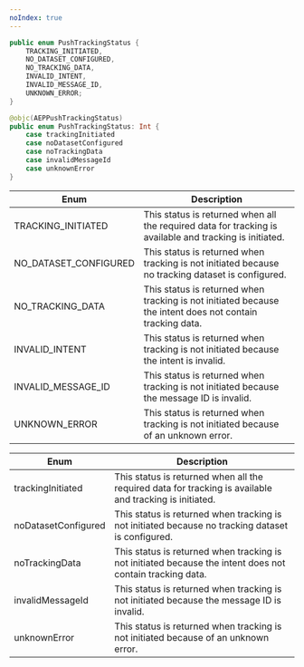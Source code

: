 ```yaml
---
noIndex: true
---
```


<Variant platform="android" function="enum" repeat="1"/>

```java
public enum PushTrackingStatus {
    TRACKING_INITIATED,
    NO_DATASET_CONFIGURED,
    NO_TRACKING_DATA,
    INVALID_INTENT,
    INVALID_MESSAGE_ID,
    UNKNOWN_ERROR;
}
```

<Variant platform="ios" function="enum" repeat="1"/>

```swift
@objc(AEPPushTrackingStatus)
public enum PushTrackingStatus: Int {
    case trackingInitiated
    case noDatasetConfigured
    case noTrackingData
    case invalidMessageId
    case unknownError
}
```

<Variant platform="android" function="string-values" repeat="1"/>

| Enum                    | Description                       |
| ----------------------- | --------------------------------- |
| TRACKING_INITIATED          | This status is returned when all the required data for tracking is available and tracking is initiated.  |
| NO_DATASET_CONFIGURED         | This status is returned when tracking is not initiated because no tracking dataset is configured. |
| NO_TRACKING_DATA          | This status is returned when tracking is not initiated because the intent does not contain tracking data.|
| INVALID_INTENT          | This status is returned when tracking is not initiated because the intent is invalid.  |
| INVALID_MESSAGE_ID | This status is returned when tracking is not initiated because the message ID is invalid.  |
| UNKNOWN_ERROR      | This status is returned when tracking is not initiated because of an unknown error.      |

<Variant platform="ios" function="string-values" repeat="1"/>

| Enum                    | Description                       |
| ----------------------- | --------------------------------- |
| trackingInitiated          | This status is returned when all the required data for tracking is available and tracking is initiated.  |
| noDatasetConfigured         | This status is returned when tracking is not initiated because no tracking dataset is configured. |
| noTrackingData          | This status is returned when tracking is not initiated because the intent does not contain tracking data.|
| invalidMessageId | This status is returned when tracking is not initiated because the message ID is invalid.  |
| unknownError      | This status is returned when tracking is not initiated because of an unknown error.      |
